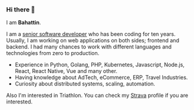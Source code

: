 ### Hi there 👋

I am **Bahattin**.

I am a [senior software developer](https://www.linkedin.com/in/bahattincinic/) who has been coding for ten years. Usually, I am working on web applications on both sides; frontend and backend. I had many chances to work with different languages and technologies from zero to production.

- Experience in Python, Golang, PHP, Kubernetes, Javascript, Node.js, React, React Native, Vue and many other.
- Having knowledge about AdTech, eCommerce, ERP, Travel Industries.
- Curiosity about distributed systems, scaling, automation.

Also I'm interested in Triathlon. You can check my [Strava](https://www.strava.com/athletes/23780087) profile if you are interested.

